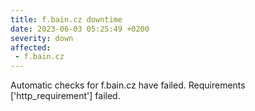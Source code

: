 ```yaml
---
title: f.bain.cz downtime
date: 2023-06-03 05:25:49 +0200
severity: down
affected:
 - f.bain.cz
---
```

Automatic checks for f.bain.cz have failed. Requirements ['http_requirement'] failed.

